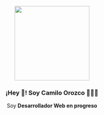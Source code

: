 <p align="center" width="300">
   <img align="center" width="200" src="https://avatars.githubusercontent.com/u/72006226?v=4" rounded />
   <h3 align="center">¡Hey 👋! Soy Camilo Orozco 👨🏻‍💻</h3>
</p>

<p align="center">Soy <strong>Desarrollador Web en progreso</strong><br /></p>

<!--
**Codeveloperx/Codeveloperx** is a ✨ _special_ ✨ repository because its `README.md` (this file) appears on your GitHub profile.

Here are some ideas to get you started:

- 🔭 I’m currently working on ...
- 🌱 I’m currently learning ...
- 👯 I’m looking to collaborate on ...
- 🤔 I’m looking for help with ...
- 💬 Ask me about ...
- 📫 How to reach me: ...
- 😄 Pronouns: ...
- ⚡ Fun fact: ...
-->
